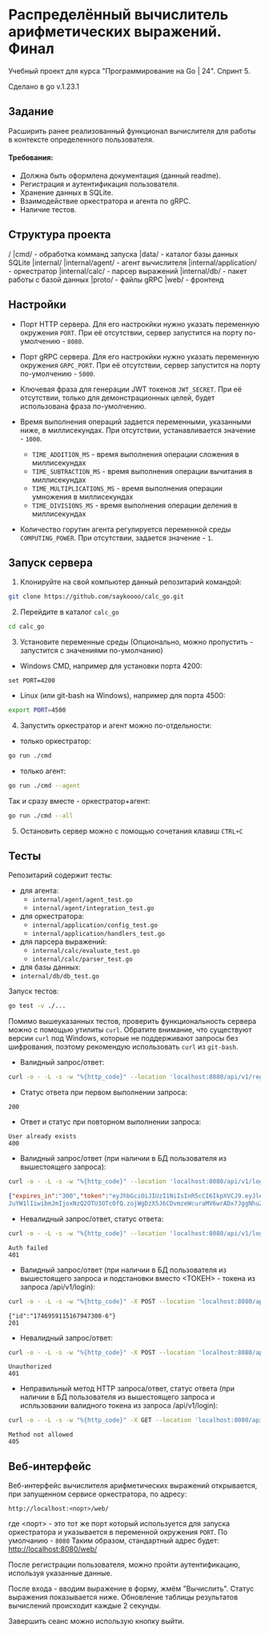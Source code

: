 # Распределённый вычислитель арифметических выражений. Финал

Учебный проект для курса "Программирование на Go | 24". Спринт 5.

Сделано в go v.1.23.1

## Задание
Расширить ранее реализованный функционал вычислителя для работы в контексте определенного пользователя.

#### Требования:
- Должна быть оформлена документация (данный readme).
- Регистрация и аутентификация пользователя.
- Хранение данных в SQLite.
- Взаимодействие оркестратора и агента по gRPC.
- Наличие тестов.

## Структура проекта
/
|cmd/ - обработка комманд запуска
|data/ - каталог базы данных SQLite
|internal/ 
|internal/agent/ - агент вычислителя 
|internal/application/ - оркестратор 
|internal/calc/ - парсер выражений 
|internal/db/ - пакет работы с базой данных 
|proto/ - файлы gRPC
|web/ - фронтенд

## Настройки
- Порт HTTP сервера. Для его настрокйки нужно указать переменную окружения `PORT`. При её отсутствии, сервер запустится на порту по-умолчению - `8080`. 

- Порт gRPC сервера. Для его настрокйки нужно указать переменную окружения `GRPC_PORT`. При её отсутствии, сервер запустится на порту по-умолчению - `5000`. 

- Ключевая фраза для генерации JWT токенов `JWT_SECRET`. При её отсутствии, только для демонстрационных целей, будет использована фраза по-умолчению.

- Время выполнения операций задается переменными, указанными ниже, в миллисекундах. При отсутствии, устанавливается значение - `1000`.
  - `TIME_ADDITION_MS` - время выполнения операции сложения в миллисекундах
  - `TIME_SUBTRACTION_MS` - время выполнения операции вычитания в миллисекундах
  - `TIME_MULTIPLICATIONS_MS` - время выполнения операции умножения в миллисекундах
  - `TIME_DIVISIONS_MS` - время выполнения операции деления в миллисекундах

- Количество горутин агента регулируется переменной среды `COMPUTING_POWER`. При отсутствии, задается значение - `1`.

## Запуск сервера
1. Клонируйте на свой компьютер данный репозитарий командой:
```bash
git clone https://github.com/saykoooo/calc_go.git
```
2. Перейдите в каталог `calc_go`
```bash
cd calc_go
```
3. Установите переменные среды (Опционально, можно пропустить - запустится с значениями по-умолчанию)
 - Windows CMD, например для установки порта 4200:
```
set PORT=4200
```
 - Linux (или git-bash на Windows), например для порта 4500:
```bash
export PORT=4500
```
4. Запустить оркестратор и агент можно по-отдельности:
- только оркестратор:
```bash
go run ./cmd
```
- только агент:
```bash
go run ./cmd --agent
```
Так и сразу вместе - оркестратор+агент:
```bash
go run ./cmd --all
```
5. Остановить сервер можно с помощью сочетания клавиш `CTRL+C`

## Тесты
Репозитарий содержит тесты:
 - для агента:
   - `internal/agent/agent_test.go`
   - `internal/agent/integration_test.go`
 - для оркестратора:
   - `internal/application/config_test.go`
   - `internal/application/handlers_test.go`
 - для парсера выражений:
   - `internal/calc/evaluate_test.go`
   - `internal/calc/parser_test.go`
 - для базы данных:
  - `internal/db/db_test.go`
 
Запуск тестов:
```bash
go test -v ./...
```

Помимо вышеуказанных тестов, проверить функциональность сервера можно с помощью утилиты `curl`. 
Обратите внимание, что существуют версии `curl` под Windows, которые не поддерживают 
запросы без шифрования, поэтому рекомендую использовать `curl` из `git-bash`.

- Валидный запрос/ответ:
```bash
curl -o - -L -s -w "%{http_code}" --location 'localhost:8080/api/v1/register' --header 'Content-Type: application/json' --data '{"login": "username","password": "passwd"}'
```
  - Статус ответа при первом выполнении запроса:
```
200
```
  - Ответ и статус при повторном выполнении запроса:
```
User already exists
400
```
- Валидный запрос/ответ (при наличии в БД пользователя из вышестоящего запроса):
```bash
curl -o - -L -s -w "%{http_code}" --location 'localhost:8080/api/v1/login' --header 'Content-Type: application/json' --data '{"login": "username","password": "passwd"}'
```
```JSON
{"expires_in":"300","token":"eyJhbGciOiJIUzI1NiIsInR5cCI6IkpXVCJ9.eyJleHAiOjE3NDY5NTgyNzQsImlhdCI6MTc0Njk1Nzk3NCwibmFtZSI6InVzZX
JuYW1lIiwibmJmIjoxNzQ2OTU3OTc0fQ.zojWgDzX5J6CDvmzeWcuraMV6wrADx7JggNhu2xc2l8"}
```
- Невалидный запрос/ответ, статус ответа:
```bash
curl -o - -L -s -w "%{http_code}" --location 'localhost:8080/api/v1/login' --header 'Content-Type: application/json' --data '{"login": "username","password": "xxx"}'
```
```
Auth failed
401
```
- Валидный запрос/ответ (при наличии в БД пользователя из вышестоящего запроса и подстановки вместо <ТОКЕН> - токена из запроса /api/v1/login):
```bash
curl -o - -L -s -w "%{http_code}" -X POST --location 'localhost:8080/api/v1/calculate' -H 'Content-Type: application/json' -H "Authorization: Bearer <ТОКЕН>" --data '{ "expression": "2+2*2" }'
```
```
{"id":"1746959115167947300-6"}
201
```
- Невалидный запрос/ответ:
```bash
curl -o - -L -s -w "%{http_code}" -X POST --location 'localhost:8080/api/v1/calculate' -H 'Content-Type: application/json' -H "Authorization: Bearer 1" --data '{ "expression": "2+2*2" }'
```
```
Unauthorized
401
```
- Неправильный метод HTTP запроса/ответ, статус ответа (при наличии в БД пользователя из вышестоящего запроса и испльзовании валидного токена из запроса /api/v1/login):
```bash
curl -o - -L -s -w "%{http_code}" -X GET --location 'localhost:8080/api/v1/calculate' -H 'Content-Type: application/json' -H "Authorization: Bearer <ТОКЕН>" --data '{ "expression": "2+2*2" }'
```
```
Method not allowed
405
```

## Веб-интерфейс

Веб-интерфейс вычислителя арифметических выражений открывается, при запущенном сервисе оркестратора, по адресу:
```
http://localhost:<порт>/web/
```
где <порт> - это тот же порт который используется для запуска оркестратора и указывается в переменной окружения `PORT`. По умолчанию - `8080`
Таким образом, стандартный адрес будет: [http://localhost:8080/web/](http://localhost:8080/web/)

После регистрации пользователя, можно пройти аутентификацию, используя указанные данные.

После входа - вводим выражение в форму, жмём "Вычислить". Статус выражения показывается ниже.
Обновление таблицы результатов вычислений происходит каждые 2 секунды.

Завершить сеанс можно использую кнопку выйти.

